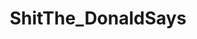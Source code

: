 ---
title: ShitThe_DonaldSays
crosslinks:
- The_Donald
- EnoughTrumpSpam
- AskThe_Donald
- shitthedonladsayssays
- conspiracy
- AskTrumpSupporters
- TheRightBoycott
- aww
- politics
- all
- pussypassdenied
- technology
- pics
- creepyPMs
- the_donald
- Fuckthealtright
- BannedFromThe_Donald
- changemyview
- ShitPoliticsSays
- hillaryclinton
---